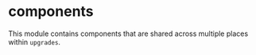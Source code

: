 # components

This module contains components that are shared across multiple places within `upgrades`.
